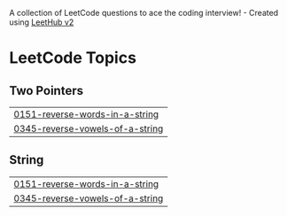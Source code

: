 A collection of LeetCode questions to ace the coding interview! - Created using [LeetHub v2](https://github.com/arunbhardwaj/LeetHub-2.0)
<!---LeetCode Topics Start-->
# LeetCode Topics
## Two Pointers
|  |
| ------- |
| [0151-reverse-words-in-a-string](https://github.com/jatin-2k/Daily-Compet/tree/master/0151-reverse-words-in-a-string) |
| [0345-reverse-vowels-of-a-string](https://github.com/jatin-2k/Daily-Compet/tree/master/0345-reverse-vowels-of-a-string) |
## String
|  |
| ------- |
| [0151-reverse-words-in-a-string](https://github.com/jatin-2k/Daily-Compet/tree/master/0151-reverse-words-in-a-string) |
| [0345-reverse-vowels-of-a-string](https://github.com/jatin-2k/Daily-Compet/tree/master/0345-reverse-vowels-of-a-string) |
<!---LeetCode Topics End-->